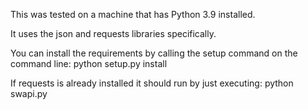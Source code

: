 This was tested on a machine that has Python 3.9 installed.  

It uses the json and requests libraries specifically.  

You can install the requirements by calling the setup command on the command line: 
    python setup.py install

If requests is already installed it should run by just executing:
    python swapi.py 